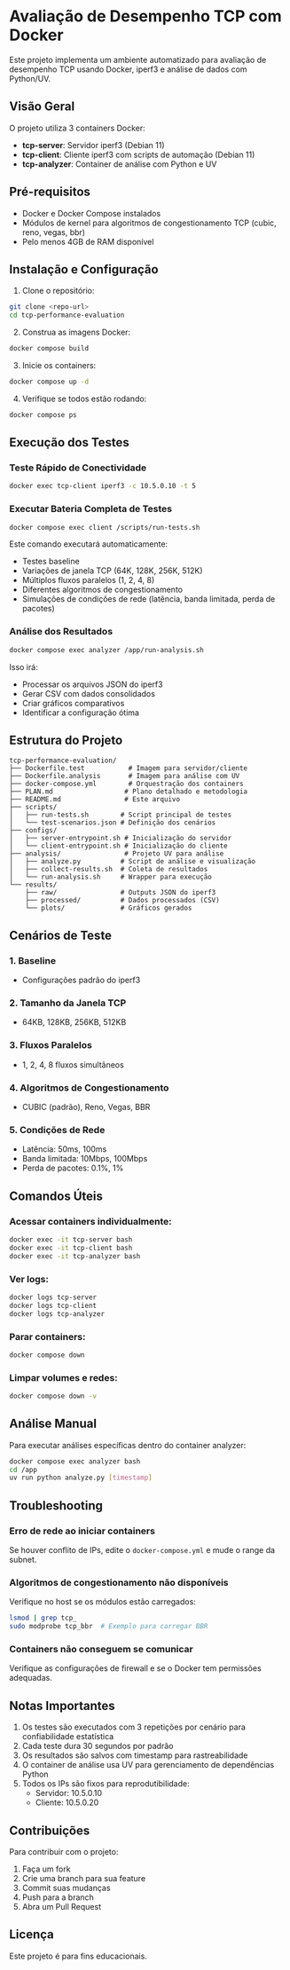 # Avaliação de Desempenho TCP com Docker

Este projeto implementa um ambiente automatizado para avaliação de desempenho TCP usando Docker, iperf3 e análise de dados com Python/UV.

## Visão Geral

O projeto utiliza 3 containers Docker:
- **tcp-server**: Servidor iperf3 (Debian 11)
- **tcp-client**: Cliente iperf3 com scripts de automação (Debian 11)
- **tcp-analyzer**: Container de análise com Python e UV

## Pré-requisitos

- Docker e Docker Compose instalados
- Módulos de kernel para algoritmos de congestionamento TCP (cubic, reno, vegas, bbr)
- Pelo menos 4GB de RAM disponível

## Instalação e Configuração

1. Clone o repositório:
```bash
git clone <repo-url>
cd tcp-performance-evaluation
```

2. Construa as imagens Docker:
```bash
docker compose build
```

3. Inicie os containers:
```bash
docker compose up -d
```

4. Verifique se todos estão rodando:
```bash
docker compose ps
```

## Execução dos Testes

### Teste Rápido de Conectividade
```bash
docker exec tcp-client iperf3 -c 10.5.0.10 -t 5
```

### Executar Bateria Completa de Testes
```bash
docker compose exec client /scripts/run-tests.sh
```

Este comando executará automaticamente:
- Testes baseline
- Variações de janela TCP (64K, 128K, 256K, 512K)
- Múltiplos fluxos paralelos (1, 2, 4, 8)
- Diferentes algoritmos de congestionamento
- Simulações de condições de rede (latência, banda limitada, perda de pacotes)

### Análise dos Resultados
```bash
docker compose exec analyzer /app/run-analysis.sh
```

Isso irá:
- Processar os arquivos JSON do iperf3
- Gerar CSV com dados consolidados
- Criar gráficos comparativos
- Identificar a configuração ótima

## Estrutura do Projeto

```
tcp-performance-evaluation/
├── Dockerfile.test           # Imagem para servidor/cliente
├── Dockerfile.analysis       # Imagem para análise com UV
├── docker-compose.yml        # Orquestração dos containers
├── PLAN.md                  # Plano detalhado e metodologia
├── README.md                # Este arquivo
├── scripts/
│   ├── run-tests.sh        # Script principal de testes
│   └── test-scenarios.json # Definição dos cenários
├── configs/
│   ├── server-entrypoint.sh # Inicialização do servidor
│   └── client-entrypoint.sh # Inicialização do cliente
├── analysis/                # Projeto UV para análise
│   ├── analyze.py          # Script de análise e visualização
│   ├── collect-results.sh  # Coleta de resultados
│   └── run-analysis.sh     # Wrapper para execução
└── results/
    ├── raw/                # Outputs JSON do iperf3
    ├── processed/          # Dados processados (CSV)
    └── plots/              # Gráficos gerados
```

## Cenários de Teste

### 1. Baseline
- Configurações padrão do iperf3

### 2. Tamanho da Janela TCP
- 64KB, 128KB, 256KB, 512KB

### 3. Fluxos Paralelos
- 1, 2, 4, 8 fluxos simultâneos

### 4. Algoritmos de Congestionamento
- CUBIC (padrão), Reno, Vegas, BBR

### 5. Condições de Rede
- Latência: 50ms, 100ms
- Banda limitada: 10Mbps, 100Mbps
- Perda de pacotes: 0.1%, 1%

## Comandos Úteis

### Acessar containers individualmente:
```bash
docker exec -it tcp-server bash
docker exec -it tcp-client bash
docker exec -it tcp-analyzer bash
```

### Ver logs:
```bash
docker logs tcp-server
docker logs tcp-client
docker logs tcp-analyzer
```

### Parar containers:
```bash
docker compose down
```

### Limpar volumes e redes:
```bash
docker compose down -v
```

## Análise Manual

Para executar análises específicas dentro do container analyzer:

```bash
docker compose exec analyzer bash
cd /app
uv run python analyze.py [timestamp]
```

## Troubleshooting

### Erro de rede ao iniciar containers
Se houver conflito de IPs, edite o `docker-compose.yml` e mude o range da subnet.

### Algoritmos de congestionamento não disponíveis
Verifique no host se os módulos estão carregados:
```bash
lsmod | grep tcp_
sudo modprobe tcp_bbr  # Exemplo para carregar BBR
```

### Containers não conseguem se comunicar
Verifique as configurações de firewall e se o Docker tem permissões adequadas.

## Notas Importantes

1. Os testes são executados com 3 repetições por cenário para confiabilidade estatística
2. Cada teste dura 30 segundos por padrão
3. Os resultados são salvos com timestamp para rastreabilidade
4. O container de análise usa UV para gerenciamento de dependências Python
5. Todos os IPs são fixos para reprodutibilidade:
   - Servidor: 10.5.0.10
   - Cliente: 10.5.0.20

## Contribuições

Para contribuir com o projeto:
1. Faça um fork
2. Crie uma branch para sua feature
3. Commit suas mudanças
4. Push para a branch
5. Abra um Pull Request

## Licença

Este projeto é para fins educacionais.